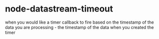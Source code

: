 node-datastream-timeout
=======================

when you would like a timer callback to fire based on the timestamp of the data you are processing - the timestamp of the data when you created the timer